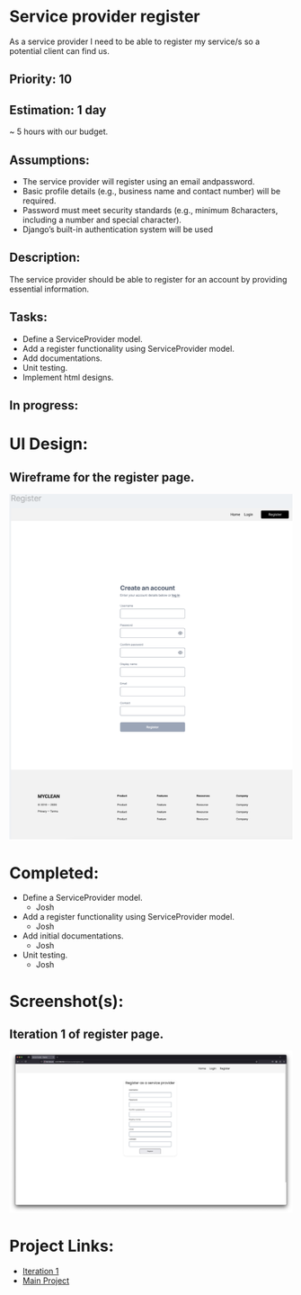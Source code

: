 # Service provider register
As a service provider I need to be able to register my service/s so a potential client can find us.

## Priority: 10

## Estimation: 1 day
~ 5 hours with our budget.

## Assumptions:
- The service provider will register using an email andpassword.
- Basic profile details (e.g., business name and contact number) will be required.
- Password must meet security standards (e.g., minimum 8characters, including a number and special character).
- Django’s built-in authentication system will be used 

## Description:
The service provider should be able to register for an account by providing essential information.

## Tasks:
- Define a ServiceProvider model.
- Add a register functionality using ServiceProvider model.
- Add documentations.
- Unit testing.
- Implement html designs.

## In progress:


# UI Design:
## Wireframe for the register page.
![Wireframe - Service Provider Registration](../screenshots/iteration1_wireframe_register.png)

# Completed:
- Define a ServiceProvider model.
    - Josh
- Add a register functionality using ServiceProvider model.
    - Josh
- Add initial documentations.
    - Josh
- Unit testing.
    - Josh

# Screenshot(s):
## Iteration 1 of register page.
![Service Provider Registration](../screenshots/iteration1_register.png)

# Project Links:
- [Iteration 1](../iteration_1.md)
- [Main Project](../../README.md)
